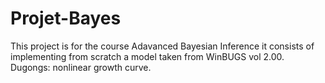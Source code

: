 # Projet-Bayes
This project is for the course Adavanced Bayesian Inference it consists of implementing from scratch a model taken from WinBUGS vol 2.00.
Dugongs: nonlinear growth curve.
